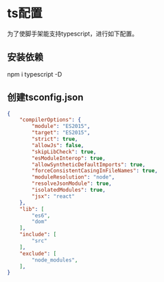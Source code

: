 # ts配置

为了使脚手架能支持typescript，进行如下配置。



## 安装依赖

npm i typescript -D



## 创建tsconfig.json

```json
{
    "compilerOptions": {
        "module": "ES2015",
        "target": "ES2015",
        "strict": true,
        "allowJs": false,
        "skipLibCheck": true,
        "esModuleInterop": true,
        "allowSyntheticDefaultImports": true,
        "forceConsistentCasingInFileNames": true,
        "moduleResolution": "node",
        "resolveJsonModule": true,
        "isolatedModules": true,
        "jsx": "react"
    },
    "lib": [
        "es6",
        "dom"
    ],
    "include": [
        "src"
    ],
    "exclude": [
        "node_modules",
    ],
}
```

